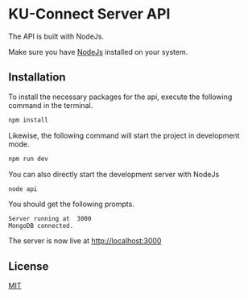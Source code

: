 # KU-Connect Server API

The API is built with NodeJs.

Make sure you have [NodeJs](https://nodejs.org) installed on your system.

## Installation

To install the necessary packages for the api, execute the following command in the terminal.
```bash
npm install
```

Likewise, the following command will start the project in development mode.
```bash
npm run dev
```

You can also directly start the development server with NodeJs
```bash
node api
```

You should get the following prompts.
```terminal
Server running at  3000
MongoDB connected.
```
The server is now live at [http://localhost:3000](http://localhost:3000)

## License
[MIT](https://choosealicense.com/licenses/mit/)